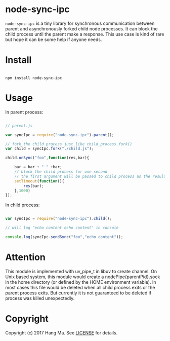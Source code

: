 # node-sync-ipc

`node-sync-ipc` is a tiny library for synchronous communication between parent and asynchronously forked child node processes. It can block the child process until the parent make a response. This use case is kind of rare but hope it can be some help if anyone needs.

# Install

````shell

npm install node-sync-ipc

````

# Usage

In parent process:



````javascript

// parent.js

var syncIpc = require("node-sync-ipc").parent();

// fork the child process just like child_process.fork()
var child = syncIpc.fork("./child.js");

child.onSync("foo",function(res,bar){

    bar = bar + " " +bar;
    // block the child process for one second
    // the first argument will be passed to child process as the result
    setTimeout(function(){
        res(bar);
    },1000)
});

````

In child process:

````javascript

var syncIpc = require("node-sync-ipc").child();

// will log "echo content echo content" in console

console.log(syncIpc.sendSync("foo","echo content"));

````

# Attention

This module is implemented with uv_pipe_t in libuv to create channel. On Unix based system, this module would create a nodePipe{parentPid}.sock in the home directory (or defined by the HOME environment variable). In most cases this file would be deleted when all child process exits or the parent process exits. But currently it is not guaranteed to be deleted if process was killed unexpectedly.


# Copyright

Copyright (c) 2017 Hang Ma. See [LICENSE](https://github.com/mmhunter/node-sync-ipc/blob/master/LICENSE) for details.


